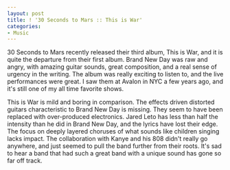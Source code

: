 ```yaml
---
layout: post
title: ! '30 Seconds to Mars :: This is War'
categories:
- Music
---
```

30 Seconds to Mars recently released their third album, This is War, and it is
quite the departure from their first album. Brand New Day was raw and angry,
with amazing guitar sounds, great composition, and a real sense of urgency in
the writing. The album was really exciting to listen to, and the live
performances were great. I saw them at Avalon in NYC a few years ago, and it's
still one of my all time favorite shows.

  
This is War is mild and boring in comparison. The effects driven distorted
guitars characteristic to Brand New Day is missing. They seem to have been
replaced with over-produced electronics. Jared Leto has less than half the
intensity than he did in Brand New Day, and the lyrics have lost their edge.
The focus on deeply layered choruses of what sounds like children singing
lacks impact. The collaboration with Kanye and his 808 didn't really go
anywhere, and just seemed to pull the band further from their roots. It's sad
to hear a band that had such a great band with a unique sound has gone so far
off track.

